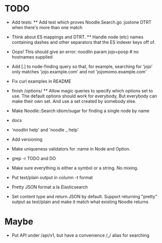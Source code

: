 # TODO

* Add tests:
** Add test which proves Noodle.Search.go :justone DTRT when there's more than one match

* Think about ES mappings and DTRT.
** Handle node (etc) names containing dashes and other separators that the ES indexer keys off of.

* Oops!  This should give an error: noodlin param jojo=poop # no hostnames supplied

* Add [.] to node-finding query so that, for example, searching for 'jojo' only matches 'jojo.example.com' and not 'jojomomo.example.com'

* Fix curl examples in README

* finish /options/
** Allow magic queries to specify which options set to use.  The default options should work
for everybody,  But everybody can make their own set.  And use a set created by somebody else.

* Make Noodle::Search idiom/sugar for finding a single node by name

* docs

* 'noodlin help' and 'noodle _ help'

* Add versioning

* Make uniqueness validators for :name in Node and Option.

* grep -r TODO and DO

* Make sure everything is either a symbol or a string.  No mixing.

* Put text/plain output in column -t format

* Pretty JSON format a la Elasticsearch

* Set content type and return JSON by default.  Support
returning "pretty" output as text/plain and make it match
what existing Noodle returns

# Maybe
* Put API under /api/v1, but have a convenience /_/ alias for searching

